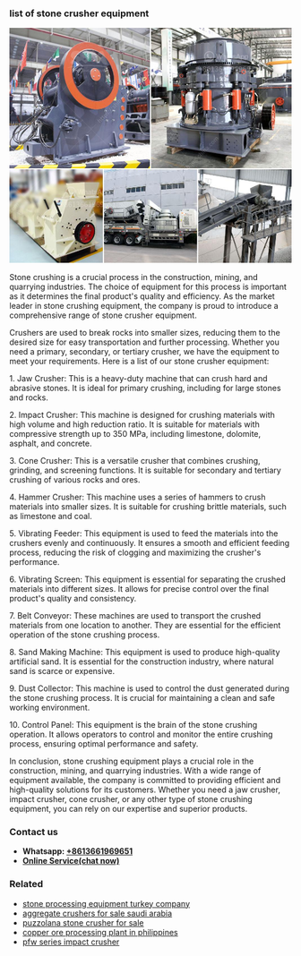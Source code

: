 <h3>list of stone crusher equipment</h3><img src='1708587035.jpg' alt=''><p>Stone crushing is a crucial process in the construction, mining, and quarrying industries. The choice of equipment for this process is important as it determines the final product's quality and efficiency. As the market leader in stone crushing equipment, the company is proud to introduce a comprehensive range of stone crusher equipment.</p><p>Crushers are used to break rocks into smaller sizes, reducing them to the desired size for easy transportation and further processing. Whether you need a primary, secondary, or tertiary crusher, we have the equipment to meet your requirements. Here is a list of our stone crusher equipment:</p><p>1. Jaw Crusher: This is a heavy-duty machine that can crush hard and abrasive stones. It is ideal for primary crushing, including for large stones and rocks.</p><p>2. Impact Crusher: This machine is designed for crushing materials with high volume and high reduction ratio. It is suitable for materials with compressive strength up to 350 MPa, including limestone, dolomite, asphalt, and concrete.</p><p>3. Cone Crusher: This is a versatile crusher that combines crushing, grinding, and screening functions. It is suitable for secondary and tertiary crushing of various rocks and ores.</p><p>4. Hammer Crusher: This machine uses a series of hammers to crush materials into smaller sizes. It is suitable for crushing brittle materials, such as limestone and coal.</p><p>5. Vibrating Feeder: This equipment is used to feed the materials into the crushers evenly and continuously. It ensures a smooth and efficient feeding process, reducing the risk of clogging and maximizing the crusher's performance.</p><p>6. Vibrating Screen: This equipment is essential for separating the crushed materials into different sizes. It allows for precise control over the final product's quality and consistency.</p><p>7. Belt Conveyor: These machines are used to transport the crushed materials from one location to another. They are essential for the efficient operation of the stone crushing process.</p><p>8. Sand Making Machine: This equipment is used to produce high-quality artificial sand. It is essential for the construction industry, where natural sand is scarce or expensive.</p><p>9. Dust Collector: This machine is used to control the dust generated during the stone crushing process. It is crucial for maintaining a clean and safe working environment.</p><p>10. Control Panel: This equipment is the brain of the stone crushing operation. It allows operators to control and monitor the entire crushing process, ensuring optimal performance and safety.</p><p>In conclusion, stone crushing equipment plays a crucial role in the construction, mining, and quarrying industries. With a wide range of equipment available, the company is committed to providing efficient and high-quality solutions for its customers. Whether you need a jaw crusher, impact crusher, cone crusher, or any other type of stone crushing equipment, you can rely on our expertise and superior products.</p><h3>Contact us</h3><ul><li><strong>Whatsapp:&nbsp;<a href="https://wa.me/8613661969651">+8613661969651</a></strong></li><li><a href="https://swt.shibang-china.com/?git&amp;zhl&amp;list of stone crusher equipment"><strong>Online Service(chat now)</strong></a></li></ul><h3>Related</h3><ul><li><a href='stone processing equipment turkey company.md'>stone processing equipment turkey company</a></li><li><a href='aggregate crushers for sale saudi arabia.md'>aggregate crushers for sale saudi arabia</a></li><li><a href='puzzolana stone crusher for sale.md'>puzzolana stone crusher for sale</a></li><li><a href='copper ore processing plant in philippines.md'>copper ore processing plant in philippines</a></li><li><a href='pfw series impact crusher.md'>pfw series impact crusher</a></li></ul>